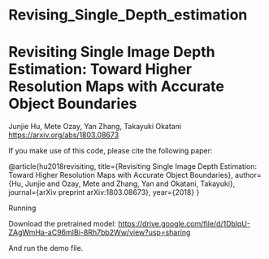 # Revising_Single_Depth_estimation

Revisiting Single Image Depth Estimation: Toward Higher Resolution Maps with Accurate Object Boundaries
=
Junjie Hu, Mete Ozay, Yan Zhang, Takayuki Okatani https://arxiv.org/abs/1803.08673

If you make use of this code, please cite the following paper:

@article{hu2018revisiting,
  title={Revisiting Single Image Depth Estimation: Toward Higher Resolution Maps with Accurate Object Boundaries},
  author={Hu, Junjie and Ozay, Mete and Zhang, Yan and Okatani, Takayuki},
  journal={arXiv preprint arXiv:1803.08673},
  year={2018}
}

Running

Download the pretrained model:
https://drive.google.com/file/d/1DblqU-ZAgWmHa-aC96mIBi-8Rh7bb2Ww/view?usp=sharing

And run the demo file.
